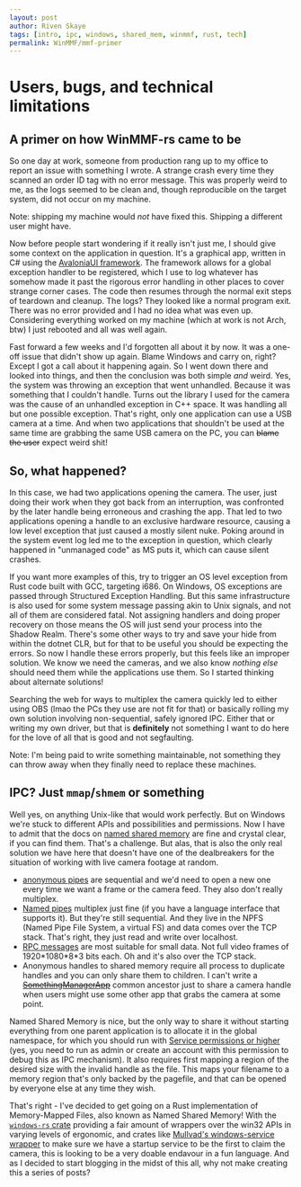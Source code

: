 ```yaml
---
layout: post
author: Riven Skaye
tags: [intro, ipc, windows, shared_mem, winmmf, rust, tech]
permalink: WinMMF/mmf-primer
---
```

# Users, bugs, and technical limitations

## A primer on how WinMMF-rs came to be

So one day at work, someone from production rang up to my office to report an issue with something I wrote. A strange crash every time they scanned an order ID tag with no error message. This was properly weird to me, as the logs seemed to be clean and, though reproducible on the target system, did not occur on my machine.

Note: shipping my machine would _not_ have fixed this. Shipping a different user might have.

Now before people start wondering if it really isn't just me, I should give some context on the application in question. It's a graphical app, written in C# using the [AvaloniaUI framework](https://avaloniaui.net/). The framework allows for a global exception handler to be registered, which I use to log whatever has somehow made it past the rigorous error handling in other places to cover strange corner cases. The code then resumes through the normal exit steps of teardown and cleanup. The logs? They looked like a normal program exit. There was no error provided and I had no idea what was even up. Considering everything worked on my machine (which at work is not Arch, btw) I just rebooted and all was well again.

Fast forward a few weeks and I'd forgotten all about it by now. It was a one-off issue that didn't show up again. Blame Windows and carry on, right? Except I got a call about it happening again. So I went down there and looked into things, and then the conclusion was both simple _and_ weird. Yes, the system was throwing an exception that went unhandled. Because it was something that I couldn't handle. Turns out the library I used for the camera was the cause of an unhandled exception in C++ space. It was handling all but one possible exception. That's right, only one application can use a USB camera at a time. And when two applications that shouldn't be used at the same time are grabbing the same USB camera on the PC, you can ~~blame the user~~ expect weird shit!

## So, what happened?

In this case, we had two applications opening the camera. The user, just doing their work when they got back from an interruption, was confronted by the later handle being erroneous and crashing the app. That led to two applications opening a handle to an exclusive hardware resource, causing a low level exception that just caused a mostly silent nuke. Poking around in the system event log led me to the exception in question, which clearly happened in "unmanaged code" as MS puts it, which can cause silent crashes.

If you want more examples of this, try to trigger an OS level exception from Rust code built with GCC, targeting i686. On Windows, OS exceptions are passed through Structured Exception Handling. But this same infrastructure is also used for some system message passing akin to Unix signals, and not all of them are considered fatal. Not assigning handlers and doing proper recovery on those means the OS will just send your process into the Shadow Realm. There's some other ways to try and save your hide from within the dotnet CLR, but for that to be useful you should be expecting the errors. So now I handle these errors properly, but this feels like an improper solution. We know we need the cameras, and we also know _nothing else_ should need them while the applications use them. So I started thinking about alternate solutions!

Searching the web for ways to multiplex the camera quickly led to either using OBS (lmao the PCs they use are not fit for that) or basically rolling my own solution involving non-sequential, safely ignored IPC. Either that or writing my own driver, but that is **definitely** not something I want to do here for the love of all that is good and not segfaulting.

Note: I'm being paid to write something maintainable, not something they can throw away when they finally need to replace these machines.

## IPC? Just `mmap`/`shmem` or something

Well yes, on anything Unix-like that would work perfectly. But on Windows we're stuck to different APIs and possibilities and permissions. Now I have to admit that the docs on [named shared memory](https://learn.microsoft.com/en-us/windows/win32/memory/creating-named-shared-memory) are fine and crystal clear, if you can find them. That's a challenge. But alas, that is also the only real solution we have here that doesn't have one of the dealbreakers for the situation of working with live camera footage at random.

- [anonymous pipes](https://learn.microsoft.com/en-us/windows/win32/ipc/anonymous-pipes) are sequential and we'd need to open a new one every time we want a frame or the camera feed. They also don't really multiplex.
- [Named pipes](https://learn.microsoft.com/en-us/windows/win32/ipc/named-pipes) multiplex just fine (if you have a language interface that supports it). But they're still sequential. And they live in the NPFS (Named Pipe File System, a virtual FS) and data comes over the TCP stack. That's right, they just read and write over localhost.
- [RPC messages](https://learn.microsoft.com/en-us/windows/win32/rpc/how-rpc-works) are most suitable for small data. Not full video frames of 1920\*1080\*8\*3 bits each. Oh and it's also over the TCP stack.
- Anonymous handles to shared memory require all process to duplicate handles and you can only share them to children. I can't write a [~~SomethingManagerApp~~](https://blog.codinghorror.com/i-shall-call-it-somethingmanager/) common ancestor just to share a camera handle when users might use some other app that grabs the camera at some point.

Named Shared Memory is nice, but the only way to share it without starting everything from one parent application is to allocate it in the global namespace, for which you should run with [Service permissions or higher](https://learn.microsoft.com/en-us/windows/win32/secauthz/privilege-constants) (yes, you need to run as admin or create an account with this permission to debug this as IPC mechanism). It also requires first mapping a region of the desired size with the invalid handle as the file. This maps your filename to a memory region that's only backed by the pagefile, and that can be opened by everyone else at any time they wish.

That's right - I've decided to get going on a Rust implementation of Memory-Mapped Files, also known as Named Shared Memory! With the [`windows-rs` crate](https://crates.io/crates/windows) providing a fair amount of wrappers over the win32 APIs in varying levels of ergonomic, and crates like [Mullvad's windows-service wrapper](https://crates.io/crates/windows-service) to make sure we have a startup service to be the first to claim the camera, this is looking to be a very doable endavour in a fun language. And as I decided to start blogging in the midst of this all, why not make creating this a series of posts?
